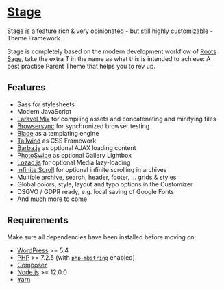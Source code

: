 # [Stage](https://ouun.io/stage/)

Stage is a feature rich & very opinionated - but still highly customizable - Theme Framework.

Stage is completely based on the modern development workflow of [Roots Sage](https://infinite-scroll.com/), take the extra T in the name as what this is intended to achieve: A best practise Parent Theme that helps you to rev up.

## Features

- Sass for stylesheets
- Modern JavaScript
- [Laravel Mix](https://github.com/JeffreyWay/laravel-mix) for compiling assets and concatenating and minifying files
- [Browsersync](http://www.browsersync.io/) for synchronized browser testing
- [Blade](https://laravel.com/docs/5.8/blade) as a templating engine
- [Tailwind](https://tailwindcss.com/) as CSS Framework
- [Barba.js](https://barba.js.org/) as optional AJAX loading content
- [PhotoSwipe](https://photoswipe.com/) as optional Gallery Lightbox
- [Lozad.js](https://apoorv.pro/lozad.js/) for optional Media lazy-loading
- [Infinite Scroll](https://infinite-scroll.com/) for optional infinite scrolling in archives
- Multiple archive, search, header, footer, ... grids & styles
- Global colors, style, layout and typo options in the Customizer
- DSGVO / GDPR ready, e.g. local saving of Google Fonts
- And much more to come

## Requirements

Make sure all dependencies have been installed before moving on:

- [WordPress](https://wordpress.org/) >= 5.4
- [PHP](https://secure.php.net/manual/en/install.php) >= 7.2.5 (with [`php-mbstring`](https://secure.php.net/manual/en/book.mbstring.php) enabled)
- [Composer](https://getcomposer.org/download/)
- [Node.js](http://nodejs.org/) >= 12.0.0
- [Yarn](https://yarnpkg.com/en/docs/install)
